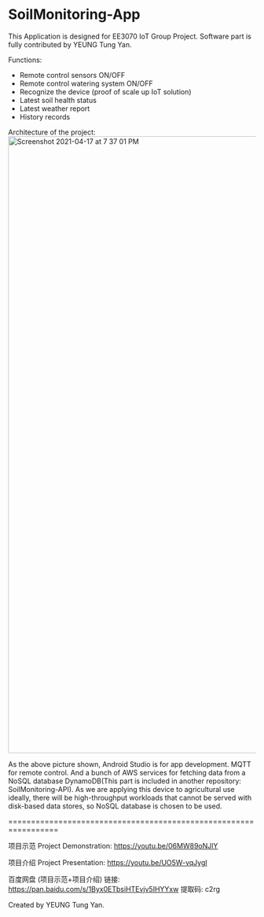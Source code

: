 # SoilMonitoring-App

This Application is designed for EE3070 IoT Group Project. Software part is fully contributed by YEUNG Tung Yan.

Functions:
- Remote control sensors ON/OFF
- Remote control watering system ON/OFF
- Recognize the device (proof of scale up IoT solution)
- Latest soil health status
- Latest weather report
- History records

Architecture of the project:
<img width="1255" alt="Screenshot 2021-04-17 at 7 37 01 PM" src="https://user-images.githubusercontent.com/56186850/115111779-850bba00-9fb4-11eb-9d2f-1513022f9fcf.png">

As the above picture shown, Android Studio is for app development. MQTT for remote control. And a bunch of AWS services for fetching data from a NoSQL database DynamoDB(This part is included in another repository: SoilMonitoring-API). As we are applying this device to agricultural use ideally, there will be high-throughput workloads that cannot be served with disk-based data stores, so NoSQL database is chosen to be used.


=================================================================

项目示范 Project Demonstration: https://youtu.be/06MW89oNJlY 

项目介绍 Project Presentation: https://youtu.be/UO5W-vqJygI

百度网盘 (项目示范+项目介绍)
链接: https://pan.baidu.com/s/1Byx0ETbsiHTEvjv5IHYYxw 提取码: c2rg

Created by YEUNG Tung Yan.
